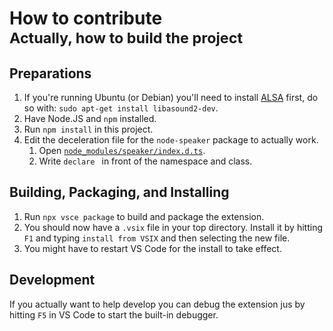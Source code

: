 # How to contribute<br/><small>Actually, how to build the project</small>

## Preparations

1. If you're running Ubuntu (or Debian) you'll need to install [ALSA](https://www.alsa-project.org/wiki/Main_Page) first, do so with: `sudo apt-get install libasound2-dev`.
2. Have Node.JS and `npm` installed.
3. Run `npm install` in this project.
4. Edit the deceleration file for the `node-speaker` package to actually work.
	1. Open [`node_modules/speaker/index.d.ts`](node_modules/speaker/index.d.ts).
	2. Write `declare ` in front of the namespace and class.

## Building, Packaging, and Installing

1. Run `npx vsce package` to build and package the extension.
2. You should now have a `.vsix` file in your top directory. Install it by
   hitting `F1` and typing `install from VSIX` and then selecting the new file.
3. You might have to restart VS Code for the install to take effect.

## Development

If you actually want to help develop you can debug the extension jus by hitting
`F5` in VS Code to start the built-in debugger.
